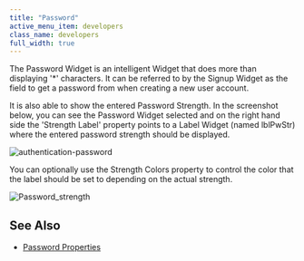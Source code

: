 ```yaml
---
title: "Password"
active_menu_item: developers
class_name: developers
full_width: true
---
```



The Password Widget is an intelligent Widget that does more than displaying '\*' characters. It can be referred to by the Signup Widget as the field to get a password from when creating a new user account.

It is also able to show the entered Password Strength. In the screenshot below, you can see the Password Widget selected and on the right hand side the 'Strength Label' property points to a Label Widget (named lblPwStr) where the entered password strength should be displayed.

![authentication-password](/img/docs/authentication-password.png)

You can optionally use the Strength Colors property to control the color that the label should be set to depending on the actual strength.

![Password\_strength](/img/docs/password_strength.zoom74.png)

## See Also

 - [Password Properties](/developers/user-guide/product-guide/widget-properties-events/authentication/authpassword)

